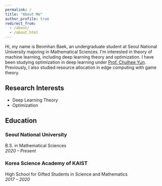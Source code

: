 ```yaml
---
permalink: /
title: "About Me"
author_profile: true
redirect_from: 
  - /about/
  - /about.html
---
```


Hi, my name is Beomhan Baek, an undergraduate student at Seoul National University majoring in Mathematical Sciences. I'm interested in theory of machine learning, including deep learning theory and optimization. I have been studying optimization in deep learning under [Prof. Chulhee Yun](https://chulheeyun.github.io). Previously, I also studied resource allocation in edge computing with game theory.

## Research Interests
- Deep Learning Theory
- Optimization

## Education
### Seoul National University  
B.S. in Mathematical Sciences  
_2020 – Present_  

### Korea Science Academy of KAIST  
High School for Gifted Students in Science and Mathematics  
_2017 – 2020_
